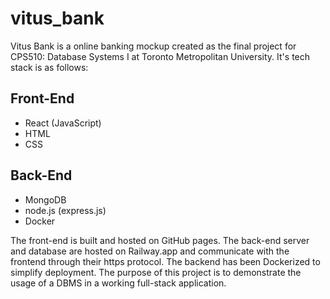 # vitus_bank

Vitus Bank is a online banking mockup created as the final project for CPS510: Database Systems I at Toronto Metropolitan University. It's tech stack is as follows:

## Front-End
- React (JavaScript)
- HTML
- CSS

## Back-End
- MongoDB
- node.js (express.js)
- Docker

The front-end is built and hosted on GitHub pages. The back-end server and database are hosted on Railway.app and communicate with the frontend through their https protocol. The backend has been Dockerized to simplify deployment. The purpose of this project is to demonstrate the usage of a DBMS in a working full-stack application.
